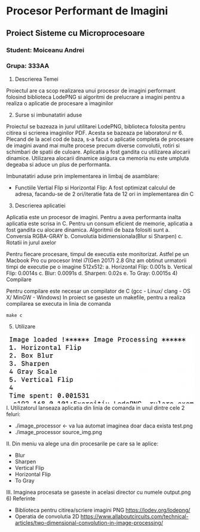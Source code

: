 # Procesor Performant de Imagini

## Proiect Sisteme cu Microprocesoare

### Student: Moiceanu Andrei
### Grupa: 333AA

1) Descrierea Temei

Proiectul are ca scop realizarea unui procesor de imagini performant folosind biblioteca LodePNG si algoritmi de prelucrare a imagini pentru a realiza o aplicatie de procesare a imaginilor

2) Surse si imbunatatiri aduse

Proiectul se bazeaza in jurul utilitarei LodePNG, biblioteca folosita pentru citirea si scrierea imaginilor PDF.
Acesta se bazeaza pe laboratorul nr 6. Plecand de la acel cod de baza, s-a facut o aplicatie completa de procesare de imagini avand mai multe procese precum diverse convolutii, rotiri si schimbari de spatii de culoare.
Aplicatia a fost gandita cu utilizarea alocarii dinamice. Utilizarea alocarii dinamice asigura ca memoria nu este umpluta degeaba si aduce un plus de performanta.

Imbunatatiri aduse prin implementarea in limbaj de asamblare:
 * Functiile Vertial Flip si Horizontal Flip: A fost optimizat calculul de adresa, facandu-se de 2 ori/iteratie fata de 12 ori in implementarea din C

3) Descrierea aplicatiei

Aplicatia este un procesor de imagini. Pentru a avea performanta inalta aplicatia este scrisa in C. Pentru un consum eficient de memorie, aplicatia a fost gandita cu alocare dinamica.
Algoritmii de baza folositi sunt
 a. Conversia RGBA-GRAY
 b. Convolutia bidimensionala(Blur si Sharpen)
 c. Rotatii in jurul axelor
 
Pentru fiecare procesare, timpul de executia este monitorizat. Astfel pe un Macbook Pro cu procesor Intel i7(Gen 2017) 2.8 Ghz am obtinut urmatorii timpi de executie pe o imagine 512x512:
 a. Horizontal Flip: 0.001s
 b. Vertical Flip: 0.0014s
 c. Blur: 0.0091s 
 d. Sharpen: 0.02s
 e. To Gray: 0.0015s
4) Compilare

Pentru compilare este necesar un compilator de C (gcc - Linux/ clang - OS X/ MinGW - Windows)
In proiect se gaseste un makefile, pentru a realiza compilarea se executa in linia de comanda
```
make c
```
5) Utilizare

![Imaginea nu a putut fi incarcata](app.png)
 I. Utilizatorul lanseaza aplicatia din linia de comanda in unul dintre cele 2 feluri:
* ./image_processor <- va lua automat imaginea doar daca exista test.png
* ./image_processor source_img.png

 II. Din meniu va alege una din procesarile pe care sa le aplice:
 * Blur
 * Sharpen
 * Vertical Flip
 * Horizontal Flip
 * To Gray

III. Imaginea procesata se gaseste in acelasi director cu numele output.png
6) Referinte

 * Biblioteca pentru citirea/scriere imagini PNG https://lodev.org/lodepng/
 * Operatia de convolutia 2D https://www.allaboutcircuits.com/technical-articles/two-dimensional-convolution-in-image-processing/


